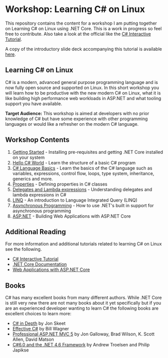 # Workshop: Learning C# on Linux

This repository contains the content for a workshop I am putting together
on Learning C# on Linux using .NET Core.  This is a work in progress 
so feel free to contribute. Also take a look at the official like
the [C# Interactive Tutorial](https://www.microsoft.com/net/tutorials/csharp/getting-started).

A copy of the introductory slide deck accompanying this tutorial is available [here](http://1drv.ms/1mkAqVm).

## Learning C# on Linux
C# is a modern, advanced general purpose programming language and is now fully open source and supported on Linux.
In this short workshop you will learn how to be productive with the new modern C# on Linux,
what it is like building high performance web workloads in ASP.NET and what tooling support you have available.

**Target Audience:** This workshop is aimed at developers with no prior knowledge of C#
but have some experience with other programming languages or would like a refresher on the modern C# language.

## Workshop Contents

 1. [Getting Started](001-Getting-Started/) - Installing pre-requisites and getting .NET Core installed on your system
 2. [Hello C# World](002-Hello-CSharp/) - Learn the structure of a basic C# program
 3. [C# Language Basics](003-Language-Basics/) - Learn the basics of the C# language such as variables, expressions,
    control flow, loops, type system, inheritance, generics and more.
 4. [Properties](004-Properties/) - Defining properties in C# classes
 5. [Delegates and Lambda expressions](005-Lambdas/) - Understanding delegates and lambda expressions in C#
 6. [LINQ](006-Linq/) - An introduction to Language Integrated Query (LINQ)
 7. [Asynchronous Programming](007-Async/) - How to use .NET's built in support for asynchronous programming
 8. [ASP.NET](008-Asp.net/) - Building Web Applications with ASP.NET Core

## Additional Reading
For more information and additional tutorials related to learning C# on Linux see the following.
 - [C# Interactive Tutorial](https://www.microsoft.com/net/tutorials/csharp/getting-started)
 - [.NET Core Documentation](https://docs.microsoft.com/en-us/dotnet/articles/core/)
 - [Web Applications with ASP.NET Core](http://docs.asp.net/en/latest/index.html)

## Books
C# has many excellent books from many different authors.  While .NET Core is still very new there
are not many books about it yet specifically but if you are an experienced developer wanting to 
learn C# the following books are excellent choices to learn more:
 - [C# in Depth](http://amzn.to/1PUBo8A) by Jon Skeet
 - [Effective C#](http://amzn.to/1UK88zq) by Bill Wagner
 - [Professional ASP.NET MVC 5](http://amzn.to/1o6bh20) by Jon Galloway, Brad Wilson, K. Scott Allen, David Matson
 - [C#6.0 and the .NET 4.6 Framework](http://amzn.to/1PUC8uh) by Andrew Troelsen and Philip Japikse

